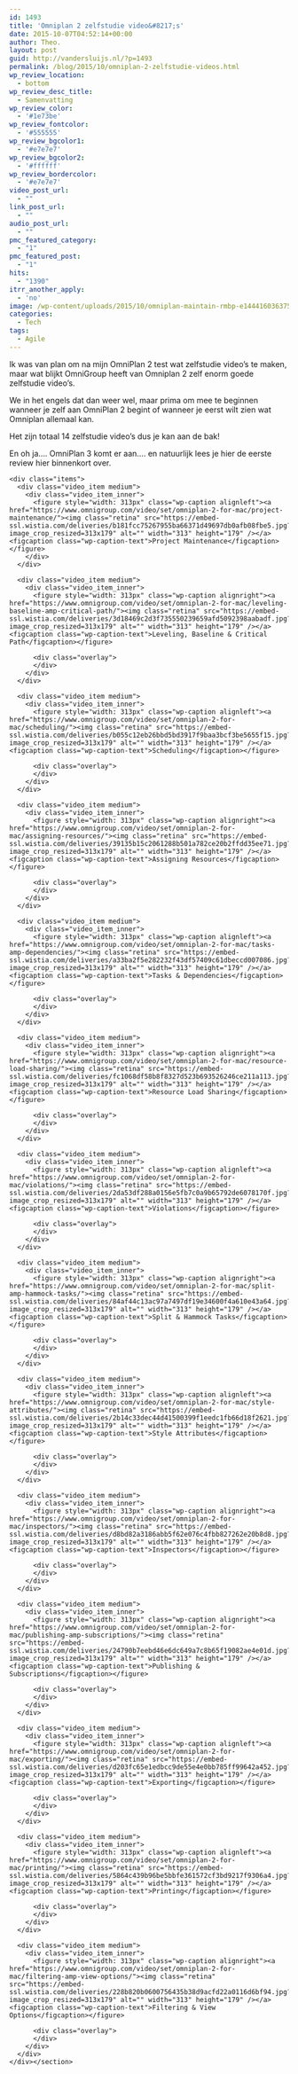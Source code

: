 ```yaml
---
id: 1493
title: 'Omniplan 2 zelfstudie video&#8217;s'
date: 2015-10-07T04:52:14+00:00
author: Theo.
layout: post
guid: http://vandersluijs.nl/?p=1493
permalink: /blog/2015/10/omniplan-2-zelfstudie-videos.html
wp_review_location:
  - bottom
wp_review_desc_title:
  - Samenvatting
wp_review_color:
  - '#1e73be'
wp_review_fontcolor:
  - '#555555'
wp_review_bgcolor1:
  - '#e7e7e7'
wp_review_bgcolor2:
  - '#ffffff'
wp_review_bordercolor:
  - '#e7e7e7'
video_post_url:
  - ""
link_post_url:
  - ""
audio_post_url:
  - ""
pmc_featured_category:
  - "1"
pmc_featured_post:
  - "1"
hits:
  - "1390"
itrr_another_apply:
  - 'no'
image: /wp-content/uploads/2015/10/omniplan-maintain-rmbp-e1444160363752.png
categories:
  - Tech
tags:
  - Agile
---
```

Ik was van plan om na mijn OmniPlan 2 test wat zelfstudie video&#8217;s te maken, maar wat blijkt OmniGroup heeft van Omniplan 2 zelf enorm goede zelfstudie video&#8217;s.

We in het engels dat dan weer wel, maar prima om mee te beginnen wanneer je zelf aan OmniPlan 2 begint of wanneer je eerst wilt zien wat Omniplan allemaal kan.

Het zijn totaal 14 zelfstudie video&#8217;s dus je kan aan de bak!

En oh ja&#8230;. OmniPlan 3 komt er aan&#8230;. en natuurlijk lees je hier de eerste review hier binnenkort over.

<!--more-->

<div class="container">
  <div class="content">
    <section id="set" class="set row"> 
    
    <div class="items">
      <div class="video_item medium">
        <div class="video_item_inner">
          <figure style="width: 313px" class="wp-caption alignleft"><a href="https://www.omnigroup.com/video/set/omniplan-2-for-mac/project-maintenance/"><img class="retina" src="https://embed-ssl.wistia.com/deliveries/b181fcc75267955ba66371d49697db0afb08fbe5.jpg?image_crop_resized=313x179" alt="" width="313" height="179" /></a><figcaption class="wp-caption-text">Project Maintenance</figcaption></figure>
        </div>
      </div>
      
      <div class="video_item medium">
        <div class="video_item_inner">
          <figure style="width: 313px" class="wp-caption alignright"><a href="https://www.omnigroup.com/video/set/omniplan-2-for-mac/leveling-baseline-amp-critical-path/"><img class="retina" src="https://embed-ssl.wistia.com/deliveries/3d18469c2d3f735550239659afd5092398aabadf.jpg?image_crop_resized=313x179" alt="" width="313" height="179" /></a><figcaption class="wp-caption-text">Leveling, Baseline & Critical Path</figcaption></figure> 
          
          <div class="overlay">
          </div>
        </div>
      </div>
      
      <div class="video_item medium">
        <div class="video_item_inner">
          <figure style="width: 313px" class="wp-caption alignleft"><a href="https://www.omnigroup.com/video/set/omniplan-2-for-mac/scheduling/"><img class="retina" src="https://embed-ssl.wistia.com/deliveries/b055c12eb26bbd5bd3917f9baa3bcf3be5655f15.jpg?image_crop_resized=313x179" alt="" width="313" height="179" /></a><figcaption class="wp-caption-text">Scheduling</figcaption></figure> 
          
          <div class="overlay">
          </div>
        </div>
      </div>
      
      <div class="video_item medium">
        <div class="video_item_inner">
          <figure style="width: 313px" class="wp-caption alignright"><a href="https://www.omnigroup.com/video/set/omniplan-2-for-mac/assigning-resources/"><img class="retina" src="https://embed-ssl.wistia.com/deliveries/39135b15c2061288b501a782ce20b2ffdd35ee71.jpg?image_crop_resized=313x179" alt="" width="313" height="179" /></a><figcaption class="wp-caption-text">Assigning Resources</figcaption></figure> 
          
          <div class="overlay">
          </div>
        </div>
      </div>
      
      <div class="video_item medium">
        <div class="video_item_inner">
          <figure style="width: 313px" class="wp-caption alignleft"><a href="https://www.omnigroup.com/video/set/omniplan-2-for-mac/tasks-amp-dependencies/"><img class="retina" src="https://embed-ssl.wistia.com/deliveries/a33ba2f5e282232f43df57409c61dbeccd007086.jpg?image_crop_resized=313x179" alt="" width="313" height="179" /></a><figcaption class="wp-caption-text">Tasks & Dependencies</figcaption></figure> 
          
          <div class="overlay">
          </div>
        </div>
      </div>
      
      <div class="video_item medium">
        <div class="video_item_inner">
          <figure style="width: 313px" class="wp-caption alignright"><a href="https://www.omnigroup.com/video/set/omniplan-2-for-mac/resource-load-sharing/"><img class="retina" src="https://embed-ssl.wistia.com/deliveries/fc1068df58b8f8327d523b693526246ce211a113.jpg?image_crop_resized=313x179" alt="" width="313" height="179" /></a><figcaption class="wp-caption-text">Resource Load Sharing</figcaption></figure> 
          
          <div class="overlay">
          </div>
        </div>
      </div>
      
      <div class="video_item medium">
        <div class="video_item_inner">
          <figure style="width: 313px" class="wp-caption alignleft"><a href="https://www.omnigroup.com/video/set/omniplan-2-for-mac/violations/"><img class="retina" src="https://embed-ssl.wistia.com/deliveries/2da53df288a0156e5fb7c0a9b65792de6078170f.jpg?image_crop_resized=313x179" alt="" width="313" height="179" /></a><figcaption class="wp-caption-text">Violations</figcaption></figure> 
          
          <div class="overlay">
          </div>
        </div>
      </div>
      
      <div class="video_item medium">
        <div class="video_item_inner">
          <figure style="width: 313px" class="wp-caption alignright"><a href="https://www.omnigroup.com/video/set/omniplan-2-for-mac/split-amp-hammock-tasks/"><img class="retina" src="https://embed-ssl.wistia.com/deliveries/84af44c13ac97a7497df19e34600f4a610e43a64.jpg?image_crop_resized=313x179" alt="" width="313" height="179" /></a><figcaption class="wp-caption-text">Split & Hammock Tasks</figcaption></figure> 
          
          <div class="overlay">
          </div>
        </div>
      </div>
      
      <div class="video_item medium">
        <div class="video_item_inner">
          <figure style="width: 313px" class="wp-caption alignleft"><a href="https://www.omnigroup.com/video/set/omniplan-2-for-mac/style-attributes/"><img class="retina" src="https://embed-ssl.wistia.com/deliveries/2b14c33dec44d41500399f1eedc1fb66d18f2621.jpg?image_crop_resized=313x179" alt="" width="313" height="179" /></a><figcaption class="wp-caption-text">Style Attributes</figcaption></figure> 
          
          <div class="overlay">
          </div>
        </div>
      </div>
      
      <div class="video_item medium">
        <div class="video_item_inner">
          <figure style="width: 313px" class="wp-caption alignright"><a href="https://www.omnigroup.com/video/set/omniplan-2-for-mac/inspectors/"><img class="retina" src="https://embed-ssl.wistia.com/deliveries/d8bd82a3186abb5f62e076c4fbb827262e20b8d8.jpg?image_crop_resized=313x179" alt="" width="313" height="179" /></a><figcaption class="wp-caption-text">Inspectors</figcaption></figure> 
          
          <div class="overlay">
          </div>
        </div>
      </div>
      
      <div class="video_item medium">
        <div class="video_item_inner">
          <figure style="width: 313px" class="wp-caption alignright"><a href="https://www.omnigroup.com/video/set/omniplan-2-for-mac/publishing-amp-subscriptions/"><img class="retina" src="https://embed-ssl.wistia.com/deliveries/24790b7eebd46e6dc649a7c8b65f19082ae4e01d.jpg?image_crop_resized=313x179" alt="" width="313" height="179" /></a><figcaption class="wp-caption-text">Publishing & Subscriptions</figcaption></figure> 
          
          <div class="overlay">
          </div>
        </div>
      </div>
      
      <div class="video_item medium">
        <div class="video_item_inner">
          <figure style="width: 313px" class="wp-caption alignleft"><a href="https://www.omnigroup.com/video/set/omniplan-2-for-mac/exporting/"><img class="retina" src="https://embed-ssl.wistia.com/deliveries/d203fc65e1edbcc9de55e4e0bb785ff99642a452.jpg?image_crop_resized=313x179" alt="" width="313" height="179" /></a><figcaption class="wp-caption-text">Exporting</figcaption></figure> 
          
          <div class="overlay">
          </div>
        </div>
      </div>
      
      <div class="video_item medium">
        <div class="video_item_inner">
          <figure style="width: 313px" class="wp-caption alignleft"><a href="https://www.omnigroup.com/video/set/omniplan-2-for-mac/printing/"><img class="retina" src="https://embed-ssl.wistia.com/deliveries/5864c439b96be5bbfe361572cf3bd9217f9306a4.jpg?image_crop_resized=313x179" alt="" width="313" height="179" /></a><figcaption class="wp-caption-text">Printing</figcaption></figure> 
          
          <div class="overlay">
          </div>
        </div>
      </div>
      
      <div class="video_item medium">
        <div class="video_item_inner">
          <figure style="width: 313px" class="wp-caption alignright"><a href="https://www.omnigroup.com/video/set/omniplan-2-for-mac/filtering-amp-view-options/"><img class="retina" src="https://embed-ssl.wistia.com/deliveries/228b820b0600756435b38d9acfd22a0116d6bf94.jpg?image_crop_resized=313x179" alt="" width="313" height="179" /></a><figcaption class="wp-caption-text">Filtering & View Options</figcaption></figure> 
          
          <div class="overlay">
          </div>
        </div>
      </div>
    </div></section>
  </div>
  
  <div class="root_footer">
  </div>
</div>

&nbsp;